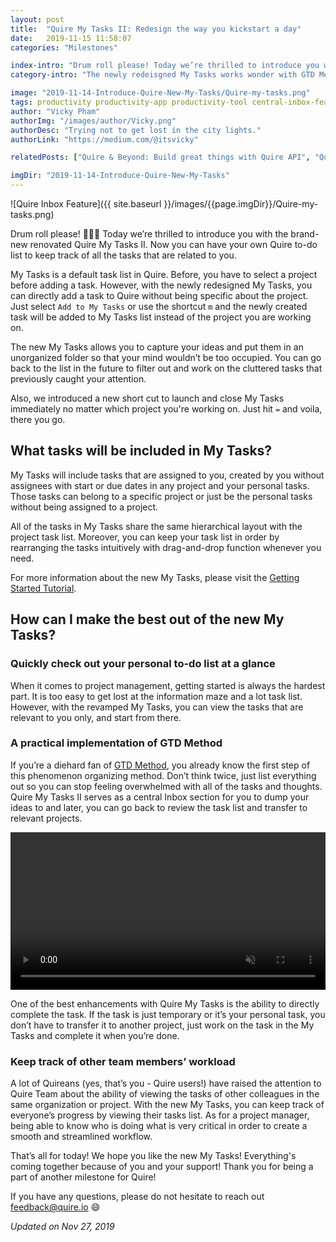 ```yaml
---
layout: post
title:  "Quire My Tasks II: Redesign the way you kickstart a day"
date:   2019-11-15 11:58:07
categories: "Milestones"

index-intro: "Drum roll please! Today we’re thrilled to introduce you with the brand-new renovated My Tasks II. Now you can have your own Quire to-do list to keep track of all the tasks that are related to you. My Tasks is a default task list in Quire. Before, you have to select a project before adding a task. However, with the newly redesigned My Tasks, you can directly add a task to Quire without being specific about the project."
category-intro: "The newly redeisgned My Tasks works wonder with GTD Method, optimize your workflow and overal boost up your productivity."

image: "2019-11-14-Introduce-Quire-New-My-Tasks/Quire-my-tasks.png"
tags: productivity productivity-app productivity-tool central-inbox-feature GTD-method to-do-list task-management task-management-software project-management-software Quire Kanban-board
author: "Vicky Pham"
authorImg: "/images/author/Vicky.png"
authorDesc: "Trying not to get lost in the city lights."
authorLink: "https://medium.com/@itsvicky"

relatedPosts: ["Quire & Beyond: Build great things with Quire API", "Quire Mark III: Nested Tasks Meets Board", "Quire and Slack work great together."]

imgDir: "2019-11-14-Introduce-Quire-New-My-Tasks"
---
```


![Quire Inbox Feature]({{ site.baseurl }}/images/{{page.imgDir}}/Quire-my-tasks.png)

Drum roll please! 🥁🥁🥁 Today we’re thrilled to introduce you with the brand-new renovated Quire My Tasks II. Now you can have your own Quire to-do list to keep track of all the tasks that are related to you. 

My Tasks is a default task list in Quire. Before, you have to select a project before adding a task. However, with the newly redesigned My Tasks, you can directly add a task to Quire without being specific about the project. Just select `Add to My Tasks` or use the shortcut `m` and the newly created task will be added to My Tasks list instead of the project you are working on. 

The new My Tasks allows you to capture your ideas and put them in an unorganized folder so that your mind wouldn’t be too occupied. You can go back to the list in the future to filter out and work on the cluttered tasks that previously caught your attention.

Also, we introduced a new short cut to launch and close My Tasks immediately no matter which project you're working on. Just hit `=` and voila, there you go. 

## What tasks will be included in My Tasks? 

My Tasks will include tasks that are assigned to you, created by you without assignees with start or due dates in any project and your personal tasks. Those tasks can belong to a specific project or just be the personal tasks without being assigned to a project. 

All of the tasks in My Tasks share the same hierarchical layout with the project task list. Moreover, you can keep your task list in order by rearranging the tasks intuitively with drag-and-drop function whenever you need.

For more information about the new My Tasks, please visit the [Getting Started Tutorial](https://quire.io/w/Getting_Started_with_Quire/41/My_Tasks).

## How can I make the best out of the new My Tasks? 

### Quickly check out your personal to-do list at a glance

When it comes to project management, getting started is always the hardest part. It is too easy to get lost at the information maze and a lot task list. However, with the revamped My Tasks, you can view the tasks that are relevant to you only, and start from there. 

### A practical implementation of GTD Method

If you’re a diehard fan of [GTD Method](https://quire.io/blog/p/Setup-GTD-Method-in-Quire.html), you already know the first step of this phenomenon organizing method. Don’t think twice, just list everything out so you can stop feeling overwhelmed with all of the tasks and thoughts. Quire My Tasks II serves as a central Inbox section for you to dump your ideas to and later, you can go back to review the task list and transfer to relevant projects. 

<video muted="" loop="" autoplay="" playsinline style="max-height: 599px; margin: 0 auto; width: 100%;" >
  <source src="{{ site.baseurl }}/images/{{page.imgDir}}/GTD-method.mp4" type="video/mp4">
</video></br>

One of the best enhancements with Quire My Tasks is the ability to directly complete the task. If the task is just temporary or it’s your personal task, you don’t have to transfer it to another project, just work on the task in the My Tasks and complete it when you’re done.

### Keep track of other team members’ workload 

A lot of Quireans (yes, that’s you - Quire users!) have raised the attention to Quire Team about the ability of viewing the tasks of other colleagues in the same organization or project. With the new My Tasks, you can keep track of everyone’s progress by viewing their tasks list. As for a project manager, being able to know who is doing what is very critical in order to create a smooth and streamlined workflow. 

That’s all for today! We hope you like the new My Tasks! Everything's coming together because of you and your support! Thank you for being a part of another milestone for Quire!

If you have any questions, please do not hesitate to reach out feedback@quire.io 😄

*Updated on Nov 27, 2019*


[jekyll]:      http://jekyllrb.com
[jekyll-gh]:   https://github.com/jekyll/jekyll
[jekyll-help]: https://github.com/jekyll/jekyll-help